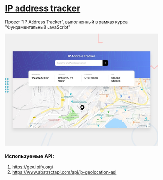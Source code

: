 # [IP address tracker](https://web-ip-tracker.vercel.app/)
Проект "IP Address Tracker", выполненный в рамках курса "Фундаментальный JavaScript"

![Design preview for the IP address tracker coding challenge](preview.jpg)

### Используемые API:
1. https://geo.ipify.org/
2. https://www.abstractapi.com/api/ip-geolocation-api
